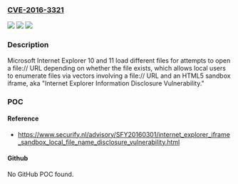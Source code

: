 ### [CVE-2016-3321](https://cve.mitre.org/cgi-bin/cvename.cgi?name=CVE-2016-3321)
![](https://img.shields.io/static/v1?label=Product&message=n%2Fa&color=blue)
![](https://img.shields.io/static/v1?label=Version&message=n%2Fa&color=blue)
![](https://img.shields.io/static/v1?label=Vulnerability&message=n%2Fa&color=brighgreen)

### Description

Microsoft Internet Explorer 10 and 11 load different files for attempts to open a file:// URL depending on whether the file exists, which allows local users to enumerate files via vectors involving a file:// URL and an HTML5 sandbox iframe, aka "Internet Explorer Information Disclosure Vulnerability."

### POC

#### Reference
- https://www.securify.nl/advisory/SFY20160301/internet_explorer_iframe_sandbox_local_file_name_disclosure_vulnerability.html

#### Github
No GitHub POC found.


